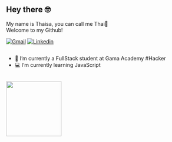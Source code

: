 ## Hey there 🤓 <br>
My name is Thaisa, you can call me Thai🌱<br>
Welcome to my Github!

<div>
  <a href="mailto: thaisacontar@gmail.com"><img src="https://img.shields.io/badge/Gmail-red?style=flat&logo=Gmail&logoColor=white" alt="Gmail" /></a>
  <a href="https://www.linkedin.com/in/thaisacontar/" target="_blank"><img src="https://img.shields.io/badge/LinkedIn-blue?style=flat&logo=linkedin&labelColor=blue" alt="Linkedin" /></a>
</div>

##

- 🔭 I’m currently a FullStack student at Gama Academy #Hacker
- 💻 I’m currently learning JavaScript

##

<div>
    <img height="150em" src="https://github-readme-stats-git-masterrstaa-rickstaa.vercel.app/api/top-langs/?username=thaisacontar&layout=compact&langs_count=7&theme=dark"/>
</div>
